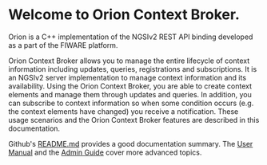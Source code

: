 # Welcome to Orion Context Broker.

Orion is a C++ implementation of the NGSIv2 REST API binding developed as a part of the FIWARE platform.

Orion Context Broker allows you to manage the entire lifecycle of context information including updates, queries, registrations and subscriptions. It is an NGSIv2 server implementation to manage context information and its availability. Using the Orion Context Broker, you are able to create context elements and manage them through updates and queries. In addition, you can subscribe to context information so when some condition occurs (e.g. the context elements have changed) you receive a notification. These usage scenarios and the Orion Context Broker features are described in this documentation.

Github's [README.md](https://github.com/telefonicaid/fiware-orion/blob/master/README.md) provides a good documentation summary.
The [User Manual](user/index.md) and the [Admin Guide](admin/index.md) cover more advanced topics. 
